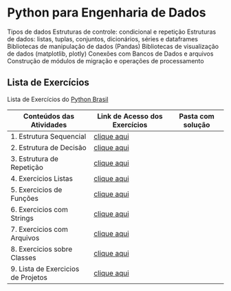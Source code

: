 # Python para Engenharia de Dados

Tipos de dados
Estruturas de controle: condicional e repetição
Estruturas de dados: listas, tuplas, conjuntos, dicionários, séries e dataframes
Bibliotecas de manipulação de dados (Pandas)
Bibliotecas de visualização de dados (matplotlib, plotly)
Conexões com Bancos de Dados e arquivos
Construção de módulos de migração e  operações de processamento

## Lista de Exercícios
Lista de Exercícios do [Python Brasil](https://wiki.python.org.br/ListaDeExercicios)

|Conteúdos das Atividades| Link de Acesso dos Exercícios| Pasta com solução | 
|---|---|---|
|1. Estrutura Sequencial|[clique aqui](https://wiki.python.org.br/EstruturaSequencial)||
|2. Estrutura de Decisão|[clique aqui](https://wiki.python.org.br/EstruturaDeDecisao)||
|3. Estrutura de Repetição|[clique aqui](https://wiki.python.org.br/EstruturaDeRepeticao)||
|4. Exercicios Listas|[clique aqui](https://wiki.python.org.br/ExerciciosListas)||
|5. Exercicios de Funções|[clique aqui](https://wiki.python.org.br/ExerciciosFuncoes)||
|6. Exercicios com Strings|[clique aqui](https://wiki.python.org.br/ExerciciosComStrings)||
|7. Exercicios com Arquivos|[clique aqui](https://wiki.python.org.br/ExerciciosArquivos)||
|8. Exercicios sobre Classes|[clique aqui](https://wiki.python.org.br/ExerciciosClasses)||
|9. Lista de Exercicios de Projetos|[clique aqui](https://wiki.python.org.br/ListaDeExerciciosProjetos)||